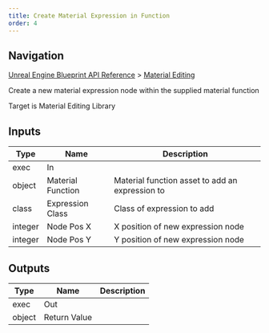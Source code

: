 ```yaml
---
title: Create Material Expression in Function
order: 4
---
```

## Navigation

[Unreal Engine Blueprint API Reference](https://dev.epicgames.com/documentation/en-us/unreal-engine/BlueprintAPI) > [Material Editing](https://dev.epicgames.com/documentation/en-us/unreal-engine/BlueprintAPI/MaterialEditing)

Create a new material expression node within the supplied material function

Target is Material Editing Library

## Inputs

| Type | Name | Description |
| --- | --- | --- |
| exec | In |  |
| object | Material Function | Material function asset to add an expression to |
| class | Expression Class | Class of expression to add |
| integer | Node Pos X | X position of new expression node |
| integer | Node Pos Y | Y position of new expression node |

## Outputs

| Type | Name | Description |
| --- | --- | --- |
| exec | Out |  |
| object | Return Value |  |
